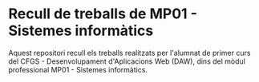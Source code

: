 # Recull de treballs de MP01 - Sistemes informàtics

Aquest repositori recull els treballs realitzats per l'alumnat de primer curs del CFGS - Desenvolupament d'Aplicacions Web (DAW), dins del mòdul professional MP01 - Sistemes informàtics.
